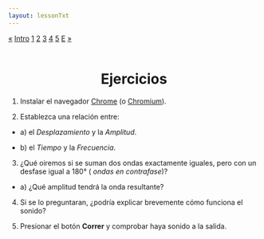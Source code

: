 ```yaml
---
layout: lessonTxt
---
```


<div class="paginationDiv">
<div class="pagination">
  <a href="#">&laquo;</a>
  <a onclick="loadOnClick('{{site.baseurl}}/lessons/sintesis_aditiva/', 'Introduccion.html','Trapped_in_Convert.csd', false)" href="javascript:void(0);">Intro</a>
  <a onclick="loadOnClick('{{site.baseurl}}/lessons/sintesis_aditiva/chapter1/1.1.1/a/', '1.1.1-a.html','', false)" href="javascript:void(0);">1</a>
  <a onclick="loadOnClick('{{site.baseurl}}/lessons/sintesis_aditiva/chapter1/1.1.1/b/', '1.1.1-b.html','', false)" href="javascript:void(0);">2</a>
  <a href="#">3</a>
  <a href="#">4</a>
  <a href="#">5</a>
  <a class="active" href="#">E</a>
  <a href="#">&raquo;</a>
</div>
</div>

<br>

# <center>Ejercicios</center>

1. Instalar el navegador <a href="https://www.google.com.ar/chrome/">Chrome</a> (o <a href="http://dev.chromium.org/getting-involved/download-chromium">Chromium</a>).

2. Establezca una relación entre: 

  - a) el <i>Desplazamiento</i> y la <i>Amplitud</i>.

  - b) el <i>Tiempo</i> y la <i>Frecuencia</i>.

3. ¿Qué oiremos si se suman dos ondas exactamente iguales, pero con un desfase igual a 180° (<i> ondas en contrafase</i>)?

  - a) ¿Qué amplitud tendrá la onda resultante?

4. Si se lo preguntaran, ¿podría explicar brevemente cómo funciona el sonido?

5. Presionar el botón <b>Correr</b> y comprobar haya sonido a la salida.


<br>
